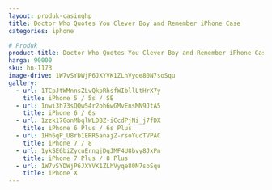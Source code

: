 ```yaml
---
layout: produk-casinghp
title: Doctor Who Quotes You Clever Boy and Remember iPhone Case
categories: iphone

# Produk
product-title: Doctor Who Quotes You Clever Boy and Remember iPhone Case
harga: 90000
sku: hn-1173
image-drive: 1W7vSYDWjP6JXYVK1ZLhVyqe80N7soSqu
gallery:
  - url: 1TCpJtWMnnsZLvQkpRhsfWIbllLtHrX7y
    title: iPhone 5 / 5s / SE
  - url: 1nwi3h73sQQw54r2oh6wGMvEnsMN9JtA5
    title: iPhone 6 / 6s
  - url: 1zzk17GonMbqlWLDBZ-iCcdPjNi_j7fDX
    title: iPhone 6 Plus / 6s Plus
  - url: 1Hh6qP_U8rb1ERR5anajZ-rsoYucTVPAC
    title: iPhone 7 / 8
  - url: 1ykSE6biZycuErnqjDqJMF4U8bvy8JxPn
    title: iPhone 7 Plus / 8 Plus
  - url: 1W7vSYDWjP6JXYVK1ZLhVyqe80N7soSqu
    title: iPhone X
---
```

